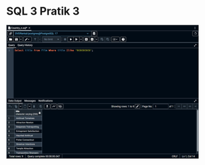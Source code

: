 # SQL 3 Pratik 3
![Örnek Resim](https://github.com/OsmanOzyasar/SQL_projects/blob/main/SQL_3/SQL3_Pratik_3/image(3).png)
